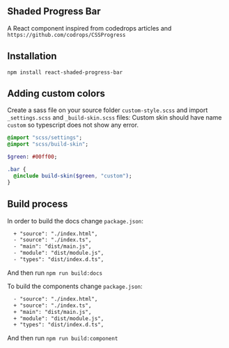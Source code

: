 ## Shaded Progress Bar

A React component inspired from codedrops articles and `https://github.com/codrops/CSSProgress`

## Installation

`npm install react-shaded-progress-bar`

## Adding custom colors

Create a sass file on your source folder `custom-style.scss` and import `_settings.scss` and `_build-skin.scss` files:
Custom skin should have name `custom` so typescript does not show any error.

```sass
@import "scss/settings";
@import "scss/build-skin";

$green: #00ff00;

.bar {
  @include build-skin($green, "custom");
}
```

## Build process

In order to build the docs change `package.json`:

```diff
  + "source": "./index.html",
  - "source": "./index.ts",
  - "main": "dist/main.js",
  - "module": "dist/module.js",
  - "types": "dist/index.d.ts",
```
And then run `npm run build:docs`

To build the components change `package.json`:

```diff
  - "source": "./index.html",
  + "source": "./index.ts",
  + "main": "dist/main.js",
  + "module": "dist/module.js",
  + "types": "dist/index.d.ts",
```
And then run `npm run build:component`
